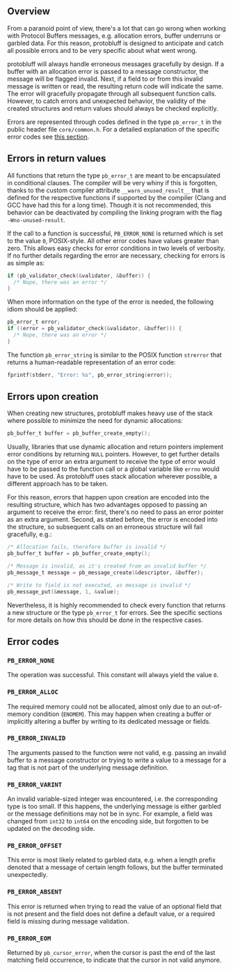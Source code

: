 ## Overview

From a paranoid point of view, there's a lot that can go wrong when working
with Protocol Buffers messages, e.g. allocation errors, buffer underruns or
garbled data. For this reason, protobluff is designed to anticipate and catch
all possible errors and to be very specific about what went wrong.

protobluff will always handle erroneous messages gracefully by design. If a
buffer with an allocation error is passed to a message constructor, the message
will be flagged invalid. Next, if a field to or from this invalid message is
written or read, the resulting return code will indicate the same. The error
will gracefully propagate through all subsequent function calls. However, to
catch errors and unexpected behavior, the validity of the created structures
and return values should always be checked explicitly.

Errors are represented through codes defined in the type `pb_error_t` in the
public header file `core/common.h`. For a detailed explanation of the specific
error codes see [this section](#error-codes).

## Errors in return values

All functions that return the type `pb_error_t` are meant to be encapsulated
in conditional clauses. The compiler will be very whiny if this is forgotten,
thanks to the custom compiler attribute `__warn_unused_result__` that is
defined for the respective functions if supported by the compiler (Clang and
GCC have had this for a long time). Though it is not recommended, this
behavior can be deactivated by compiling the linking program with the flag
`-Wno-unused-result`.

If the call to a function is successful, `PB_ERROR_NONE` is returned which is
set to the value `0`, POSIX-style. All other error codes have values greater
than zero. This allows easy checks for error conditions in two levels of
verbosity. If no further details regarding the error are necessary, checking
for errors is as simple as:

``` c
if (pb_validator_check(&validator, &buffer)) {
  /* Nope, there was an error */
}
```

When more information on the type of the error is needed, the following idiom
should be applied:

``` c
pb_error_t error;
if ((error = pb_validator_check(&validator, &buffer))) {
  /* Nope, there was an error */
}
```

The function `pb_error_string` is similar to the POSIX function `strerror`
that returns a human-readable representation of an error code:

``` c
fprintf(stderr, "Error: %s", pb_error_string(error));
```

## Errors upon creation

When creating new structures, protobluff makes heavy use of the stack where
possible to minimize the need for dynamic allocations:

``` c
pb_buffer_t buffer = pb_buffer_create_empty();
```

Usually, libraries that use dynamic allocation and return pointers implement
error conditions by returning `NULL` pointers. However, to get further details
on the type of error an extra argument to receive the type of error would have
to be passed to the function call or a global variable like `errno` would have
to be used. As protobluff uses stack allocation wherever possible, a different
approach has to be taken.

For this reason, errors that happen upon creation are encoded into the
resulting structure, which has two advantages opposed to passing an argument to
receive the error: first, there's no need to pass an error pointer as an extra
argument. Second, as stated before, the error is encoded into the structure, so
subsequent calls on an erroneous structure will fail gracefully, e.g.:

``` c
/* Allocation fails, therefore buffer is invalid */
pb_buffer_t buffer = pb_buffer_create_empty();

/* Message is invalid, as it's created from an invalid buffer */
pb_message_t message = pb_message_create(&descriptor, &buffer);

/* Write to field is not executed, as message is invalid */
pb_message_put(&message, 1, &value);
```

Nevertheless, it is highly recommended to check every function that returns a
new structure or the type `pb_error_t` for errors. See the specific sections
for more details on how this should be done in the respective cases.

## Error codes

### `PB_ERROR_NONE`

The operation was successful. This constant will always yield the value `0`.

### `PB_ERROR_ALLOC`

The required memory could not be allocated, almost only due to an out-of-memory
condition (`ENOMEM`). This may happen when creating a buffer or implicitly
altering a buffer by writing to its dedicated message or fields.

### `PB_ERROR_INVALID`

The arguments passed to the function were not valid, e.g. passing an invalid
buffer to a message constructor or trying to write a value to a message for a
tag that is not part of the underlying message definition.

### `PB_ERROR_VARINT`

An invalid variable-sized integer was encountered, i.e. the corresponding type
is too small. If this happens, the underlying message is either garbled or the
message definitions may not be in sync. For example, a field was changed from
`int32` to `int64` on the encoding side, but forgotten to be updated on the
decoding side.

### `PB_ERROR_OFFSET`

This error is most likely related to garbled data, e.g. when a length prefix
denoted that a message of certain length follows, but the buffer terminated
unexpectedly.

### `PB_ERROR_ABSENT`

This error is returned when trying to read the value of an optional field that
is not present and the field does not define a default value, or a required
field is missing during message validation.

### `PB_ERROR_EOM`

Returned by `pb_cursor_error`, when the cursor is past the end of the last
matching field occurrence, to indicate that the cursor in not valid anymore.

